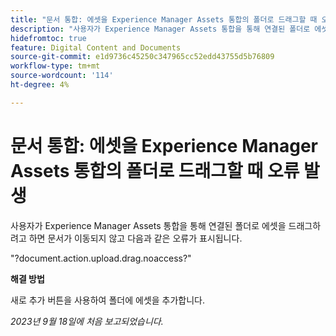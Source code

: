 ```yaml
---
title: "문서 통합: 에셋을 Experience Manager Assets 통합의 폴더로 드래그할 때 오류 발생"
description: "사용자가 Experience Manager Assets 통합을 통해 연결된 폴더로 에셋을 드래그하려고 할 때 문서가 이동되지 않고 다음과 같은 오류가 표시됩니다."
hidefromtoc: true
feature: Digital Content and Documents
source-git-commit: e1d9736c45250c347965cc52edd43755d5b76809
workflow-type: tm+mt
source-wordcount: '114'
ht-degree: 4%

---
```



# 문서 통합: 에셋을 Experience Manager Assets 통합의 폴더로 드래그할 때 오류 발생

사용자가 Experience Manager Assets 통합을 통해 연결된 폴더로 에셋을 드래그하려고 하면 문서가 이동되지 않고 다음과 같은 오류가 표시됩니다.

&quot;?document.action.upload.drag.noaccess?&quot;

**해결 방법**

새로 추가 버튼을 사용하여 폴더에 에셋을 추가합니다.

_2023년 9월 18일에 처음 보고되었습니다._
